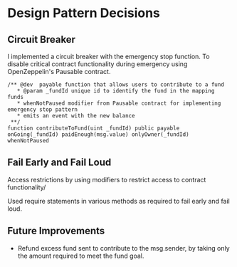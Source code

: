 
# Design Pattern Decisions

## Circuit Breaker
I implemented a circuit breaker with the emergency stop function. To disable critical contract functionality during emergency using OpenZeppelin's Pausable contract.
```
/** @dev  payable function that allows users to contribute to a fund
   * @param _fundId unique id to identify the fund in the mapping funds
   * whenNotPaused modifier from Pausable contract for implementing emergency stop pattern
   * emits an event with the new balance
 **/
function contributeToFund(uint _fundId) public payable onGoing(_fundId) paidEnough(msg.value) onlyOwner(_fundId) whenNotPaused
```
## Fail Early and Fail Loud
Access restrictions by using modifiers to restrict access to contract functionality/

Used require statements in various methods as required to fail early and fail loud.

## Future Improvements
- Refund excess fund sent to contribute to the msg.sender, by taking only the amount required to meet the fund goal.
